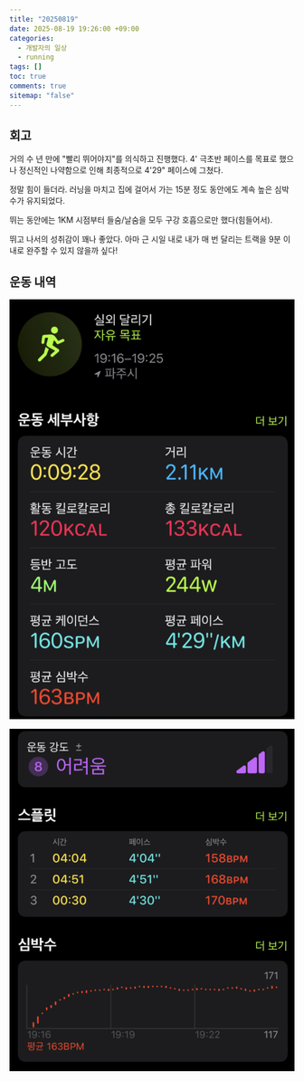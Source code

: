 ```yaml
---
title: "20250819"
date: 2025-08-19 19:26:00 +09:00
categories:
  - 개발자의 일상
  - running
tags: []
toc: true
comments: true
sitemap: "false"
---
```



  

## 회고
거의 수 년 만에 "빨리 뛰어야지"를 의식하고 진행했다. 4' 극초반 페이스를 목표로 했으나 정신적인 나약함으로 인해 최종적으로 4'29" 페이스에 그쳤다.

정말 힘이 들더라. 러닝을 마치고 집에 걸어서 가는 15분 정도 동안에도 계속 높은 심박수가 유지되었다.

뛰는 동안에는 1KM 시점부터 들숨/날숨을 모두 구강 호흡으로만 했다(힘들어서).

뛰고 나서의 성취감이 꽤나 좋았다. 아마 근 시일 내로 내가 매 번 달리는 트랙을 9분 이내로 완주할 수 있지 않을까 싶다!

  
## 운동 내역
![](assets/img/posts/2025-08-19-20250819.png)

![](assets/img/posts/2025-08-19-20250819-1.png)